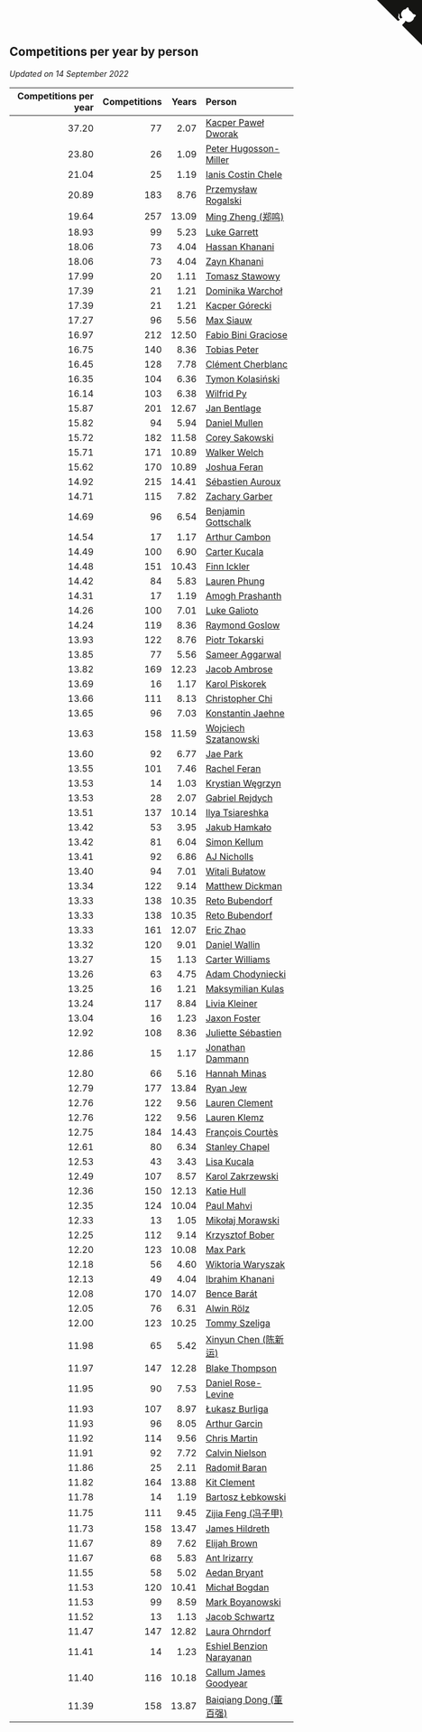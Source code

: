 ## Competitions per year by person

*Updated on 14 September 2022*

| Competitions per year | Competitions | Years | Person |
| ---: | ---: | ---: | :--- |
| 37.20 | 77 | 2.07 | [Kacper Paweł Dworak](https://www.worldcubeassociation.org/persons/2020DWOR01) |
| 23.80 | 26 | 1.09 | [Peter Hugosson-Miller](https://www.worldcubeassociation.org/persons/2021HUGO01) |
| 21.04 | 25 | 1.19 | [Ianis Costin Chele](https://www.worldcubeassociation.org/persons/2021CHEL01) |
| 20.89 | 183 | 8.76 | [Przemysław Rogalski](https://www.worldcubeassociation.org/persons/2013ROGA02) |
| 19.64 | 257 | 13.09 | [Ming Zheng (郑鸣)](https://www.worldcubeassociation.org/persons/2009ZHEN11) |
| 18.93 | 99 | 5.23 | [Luke Garrett](https://www.worldcubeassociation.org/persons/2017GARR05) |
| 18.06 | 73 | 4.04 | [Hassan Khanani](https://www.worldcubeassociation.org/persons/2018KHAN26) |
| 18.06 | 73 | 4.04 | [Zayn Khanani](https://www.worldcubeassociation.org/persons/2018KHAN28) |
| 17.99 | 20 | 1.11 | [Tomasz Stawowy](https://www.worldcubeassociation.org/persons/2021STAW01) |
| 17.39 | 21 | 1.21 | [Dominika Warchoł](https://www.worldcubeassociation.org/persons/2021WARC01) |
| 17.39 | 21 | 1.21 | [Kacper Górecki](https://www.worldcubeassociation.org/persons/2021GORE01) |
| 17.27 | 96 | 5.56 | [Max Siauw](https://www.worldcubeassociation.org/persons/2017SIAU02) |
| 16.97 | 212 | 12.50 | [Fabio Bini Graciose](https://www.worldcubeassociation.org/persons/2010GRAC02) |
| 16.75 | 140 | 8.36 | [Tobias Peter](https://www.worldcubeassociation.org/persons/2014PETE03) |
| 16.45 | 128 | 7.78 | [Clément Cherblanc](https://www.worldcubeassociation.org/persons/2014CHER05) |
| 16.35 | 104 | 6.36 | [Tymon Kolasiński](https://www.worldcubeassociation.org/persons/2016KOLA02) |
| 16.14 | 103 | 6.38 | [Wilfrid Py](https://www.worldcubeassociation.org/persons/2016PYWI01) |
| 15.87 | 201 | 12.67 | [Jan Bentlage](https://www.worldcubeassociation.org/persons/2010BENT01) |
| 15.82 | 94 | 5.94 | [Daniel Mullen](https://www.worldcubeassociation.org/persons/2016MULL04) |
| 15.72 | 182 | 11.58 | [Corey Sakowski](https://www.worldcubeassociation.org/persons/2011SAKO01) |
| 15.71 | 171 | 10.89 | [Walker Welch](https://www.worldcubeassociation.org/persons/2011WELC01) |
| 15.62 | 170 | 10.89 | [Joshua Feran](https://www.worldcubeassociation.org/persons/2011FERA01) |
| 14.92 | 215 | 14.41 | [Sébastien Auroux](https://www.worldcubeassociation.org/persons/2008AURO01) |
| 14.71 | 115 | 7.82 | [Zachary Garber](https://www.worldcubeassociation.org/persons/2014GARB01) |
| 14.69 | 96 | 6.54 | [Benjamin Gottschalk](https://www.worldcubeassociation.org/persons/2016GOTT01) |
| 14.54 | 17 | 1.17 | [Arthur Cambon](https://www.worldcubeassociation.org/persons/2021CAMB01) |
| 14.49 | 100 | 6.90 | [Carter Kucala](https://www.worldcubeassociation.org/persons/2015KUCA01) |
| 14.48 | 151 | 10.43 | [Finn Ickler](https://www.worldcubeassociation.org/persons/2012ICKL01) |
| 14.42 | 84 | 5.83 | [Lauren Phung](https://www.worldcubeassociation.org/persons/2016PHUN02) |
| 14.31 | 17 | 1.19 | [Amogh Prashanth](https://www.worldcubeassociation.org/persons/2021PRAS01) |
| 14.26 | 100 | 7.01 | [Luke Galioto](https://www.worldcubeassociation.org/persons/2015GALI02) |
| 14.24 | 119 | 8.36 | [Raymond Goslow](https://www.worldcubeassociation.org/persons/2014GOSL01) |
| 13.93 | 122 | 8.76 | [Piotr Tokarski](https://www.worldcubeassociation.org/persons/2013TOKA01) |
| 13.85 | 77 | 5.56 | [Sameer Aggarwal](https://www.worldcubeassociation.org/persons/2017AGGA01) |
| 13.82 | 169 | 12.23 | [Jacob Ambrose](https://www.worldcubeassociation.org/persons/2010AMBR01) |
| 13.69 | 16 | 1.17 | [Karol Piskorek](https://www.worldcubeassociation.org/persons/2021PISK01) |
| 13.66 | 111 | 8.13 | [Christopher Chi](https://www.worldcubeassociation.org/persons/2014CHIC01) |
| 13.65 | 96 | 7.03 | [Konstantin Jaehne](https://www.worldcubeassociation.org/persons/2015JAEH01) |
| 13.63 | 158 | 11.59 | [Wojciech Szatanowski](https://www.worldcubeassociation.org/persons/2011SZAT01) |
| 13.60 | 92 | 6.77 | [Jae Park](https://www.worldcubeassociation.org/persons/2015PARK24) |
| 13.55 | 101 | 7.46 | [Rachel Feran](https://www.worldcubeassociation.org/persons/2015FERA01) |
| 13.53 | 14 | 1.03 | [Krystian Węgrzyn](https://www.worldcubeassociation.org/persons/2021WEGR01) |
| 13.53 | 28 | 2.07 | [Gabriel Rejdych](https://www.worldcubeassociation.org/persons/2020REJD01) |
| 13.51 | 137 | 10.14 | [Ilya Tsiareshka](https://www.worldcubeassociation.org/persons/2012TERE01) |
| 13.42 | 53 | 3.95 | [Jakub Hamkało](https://www.worldcubeassociation.org/persons/2018HAMK01) |
| 13.42 | 81 | 6.04 | [Simon Kellum](https://www.worldcubeassociation.org/persons/2016KELL12) |
| 13.41 | 92 | 6.86 | [AJ Nicholls](https://www.worldcubeassociation.org/persons/2015NICH04) |
| 13.40 | 94 | 7.01 | [Witali Bułatow](https://www.worldcubeassociation.org/persons/2015BUAT01) |
| 13.34 | 122 | 9.14 | [Matthew Dickman](https://www.worldcubeassociation.org/persons/2013DICK01) |
| 13.33 | 138 | 10.35 | [Reto Bubendorf](https://www.worldcubeassociation.org/persons/2012BUBE01) |
| 13.33 | 138 | 10.35 | [Reto Bubendorf](https://www.worldcubeassociation.org/persons/2012BUBE01) |
| 13.33 | 161 | 12.07 | [Eric Zhao](https://www.worldcubeassociation.org/persons/2010ZHAO19) |
| 13.32 | 120 | 9.01 | [Daniel Wallin](https://www.worldcubeassociation.org/persons/2013WALL03) |
| 13.27 | 15 | 1.13 | [Carter Williams](https://www.worldcubeassociation.org/persons/2021WILL06) |
| 13.26 | 63 | 4.75 | [Adam Chodyniecki](https://www.worldcubeassociation.org/persons/2017CHOD02) |
| 13.25 | 16 | 1.21 | [Maksymilian Kulas](https://www.worldcubeassociation.org/persons/2021KULA02) |
| 13.24 | 117 | 8.84 | [Livia Kleiner](https://www.worldcubeassociation.org/persons/2013KLEI03) |
| 13.04 | 16 | 1.23 | [Jaxon Foster](https://www.worldcubeassociation.org/persons/2021FOST01) |
| 12.92 | 108 | 8.36 | [Juliette Sébastien](https://www.worldcubeassociation.org/persons/2014SEBA01) |
| 12.86 | 15 | 1.17 | [Jonathan Dammann](https://www.worldcubeassociation.org/persons/2021DAMM01) |
| 12.80 | 66 | 5.16 | [Hannah Minas](https://www.worldcubeassociation.org/persons/2017MINA04) |
| 12.79 | 177 | 13.84 | [Ryan Jew](https://www.worldcubeassociation.org/persons/2008JEWR01) |
| 12.76 | 122 | 9.56 | [Lauren Clement](https://www.worldcubeassociation.org/persons/2013KLEM01) |
| 12.76 | 122 | 9.56 | [Lauren Klemz](https://www.worldcubeassociation.org/persons/2013KLEM01) |
| 12.75 | 184 | 14.43 | [François Courtès](https://www.worldcubeassociation.org/persons/2008COUR01) |
| 12.61 | 80 | 6.34 | [Stanley Chapel](https://www.worldcubeassociation.org/persons/2016CHAP04) |
| 12.53 | 43 | 3.43 | [Lisa Kucala](https://www.worldcubeassociation.org/persons/2019KUCA01) |
| 12.49 | 107 | 8.57 | [Karol Zakrzewski](https://www.worldcubeassociation.org/persons/2014ZAKR01) |
| 12.36 | 150 | 12.13 | [Katie Hull](https://www.worldcubeassociation.org/persons/2010HULL01) |
| 12.35 | 124 | 10.04 | [Paul Mahvi](https://www.worldcubeassociation.org/persons/2012MAHV01) |
| 12.33 | 13 | 1.05 | [Mikołaj Morawski](https://www.worldcubeassociation.org/persons/2021MORA01) |
| 12.25 | 112 | 9.14 | [Krzysztof Bober](https://www.worldcubeassociation.org/persons/2013BOBE01) |
| 12.20 | 123 | 10.08 | [Max Park](https://www.worldcubeassociation.org/persons/2012PARK03) |
| 12.18 | 56 | 4.60 | [Wiktoria Waryszak](https://www.worldcubeassociation.org/persons/2018WARY01) |
| 12.13 | 49 | 4.04 | [Ibrahim Khanani](https://www.worldcubeassociation.org/persons/2018KHAN27) |
| 12.08 | 170 | 14.07 | [Bence Barát](https://www.worldcubeassociation.org/persons/2008BARA01) |
| 12.05 | 76 | 6.31 | [Alwin Rölz](https://www.worldcubeassociation.org/persons/2016ROLZ01) |
| 12.00 | 123 | 10.25 | [Tommy Szeliga](https://www.worldcubeassociation.org/persons/2012SZEL01) |
| 11.98 | 65 | 5.42 | [Xinyun Chen (陈新运)](https://www.worldcubeassociation.org/persons/2017CHEN36) |
| 11.97 | 147 | 12.28 | [Blake Thompson](https://www.worldcubeassociation.org/persons/2010THOM03) |
| 11.95 | 90 | 7.53 | [Daniel Rose-Levine](https://www.worldcubeassociation.org/persons/2015ROSE01) |
| 11.93 | 107 | 8.97 | [Łukasz Burliga](https://www.worldcubeassociation.org/persons/2013BURL01) |
| 11.93 | 96 | 8.05 | [Arthur Garcin](https://www.worldcubeassociation.org/persons/2014GARC27) |
| 11.92 | 114 | 9.56 | [Chris Martin](https://www.worldcubeassociation.org/persons/2013MART03) |
| 11.91 | 92 | 7.72 | [Calvin Nielson](https://www.worldcubeassociation.org/persons/2014NIEL03) |
| 11.86 | 25 | 2.11 | [Radomił Baran](https://www.worldcubeassociation.org/persons/2020BARA02) |
| 11.82 | 164 | 13.88 | [Kit Clement](https://www.worldcubeassociation.org/persons/2008CLEM01) |
| 11.78 | 14 | 1.19 | [Bartosz Łebkowski](https://www.worldcubeassociation.org/persons/2021LEBK01) |
| 11.75 | 111 | 9.45 | [Zijia Feng (冯子甲)](https://www.worldcubeassociation.org/persons/2013FENG02) |
| 11.73 | 158 | 13.47 | [James Hildreth](https://www.worldcubeassociation.org/persons/2009HILD01) |
| 11.67 | 89 | 7.62 | [Elijah Brown](https://www.worldcubeassociation.org/persons/2015BROW03) |
| 11.67 | 68 | 5.83 | [Ant Irizarry](https://www.worldcubeassociation.org/persons/2016IRIZ02) |
| 11.55 | 58 | 5.02 | [Aedan Bryant](https://www.worldcubeassociation.org/persons/2017BRYA06) |
| 11.53 | 120 | 10.41 | [Michał Bogdan](https://www.worldcubeassociation.org/persons/2012BOGD01) |
| 11.53 | 99 | 8.59 | [Mark Boyanowski](https://www.worldcubeassociation.org/persons/2014BOYA01) |
| 11.52 | 13 | 1.13 | [Jacob Schwartz](https://www.worldcubeassociation.org/persons/2021SCHW01) |
| 11.47 | 147 | 12.82 | [Laura Ohrndorf](https://www.worldcubeassociation.org/persons/2009OHRN01) |
| 11.41 | 14 | 1.23 | [Eshiel Benzion Narayanan](https://www.worldcubeassociation.org/persons/2021NARA03) |
| 11.40 | 116 | 10.18 | [Callum James Goodyear](https://www.worldcubeassociation.org/persons/2012GOOD02) |
| 11.39 | 158 | 13.87 | [Baiqiang Dong (董百强)](https://www.worldcubeassociation.org/persons/2008DONG06) |


<a href="https://github.com/JustinTimeCuber/wca_statistics" class="github-corner" aria-label="View source on Github"><svg width="80" height="80" viewBox="0 0 250 250" style="fill:#151513; color:#fff; position: absolute; top: 0; border: 0; right: 0;" aria-hidden="true"><path d="M0,0 L115,115 L130,115 L142,142 L250,250 L250,0 Z"></path><path d="M128.3,109.0 C113.8,99.7 119.0,89.6 119.0,89.6 C122.0,82.7 120.5,78.6 120.5,78.6 C119.2,72.0 123.4,76.3 123.4,76.3 C127.3,80.9 125.5,87.3 125.5,87.3 C122.9,97.6 130.6,101.9 134.4,103.2" fill="currentColor" style="transform-origin: 130px 106px;" class="octo-arm"></path><path d="M115.0,115.0 C114.9,115.1 118.7,116.5 119.8,115.4 L133.7,101.6 C136.9,99.2 139.9,98.4 142.2,98.6 C133.8,88.0 127.5,74.4 143.8,58.0 C148.5,53.4 154.0,51.2 159.7,51.0 C160.3,49.4 163.2,43.6 171.4,40.1 C171.4,40.1 176.1,42.5 178.8,56.2 C183.1,58.6 187.2,61.8 190.9,65.4 C194.5,69.0 197.7,73.2 200.1,77.6 C213.8,80.2 216.3,84.9 216.3,84.9 C212.7,93.1 206.9,96.0 205.4,96.6 C205.1,102.4 203.0,107.8 198.3,112.5 C181.9,128.9 168.3,122.5 157.7,114.1 C157.9,116.9 156.7,120.9 152.7,124.9 L141.0,136.5 C139.8,137.7 141.6,141.9 141.8,141.8 Z" fill="currentColor" class="octo-body"></path></svg></a><style>.github-corner:hover .octo-arm{animation:octocat-wave 560ms ease-in-out}@keyframes octocat-wave{0%,100%{transform:rotate(0)}20%,60%{transform:rotate(-25deg)}40%,80%{transform:rotate(10deg)}}@media (max-width:500px){.github-corner:hover .octo-arm{animation:none}.github-corner .octo-arm{animation:octocat-wave 560ms ease-in-out}}</style>
